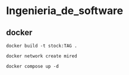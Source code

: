 # Ingenieria_de_software 
## docker 

`docker build -t stock:TAG .`

`docker network create mired`

`docker compose up -d`